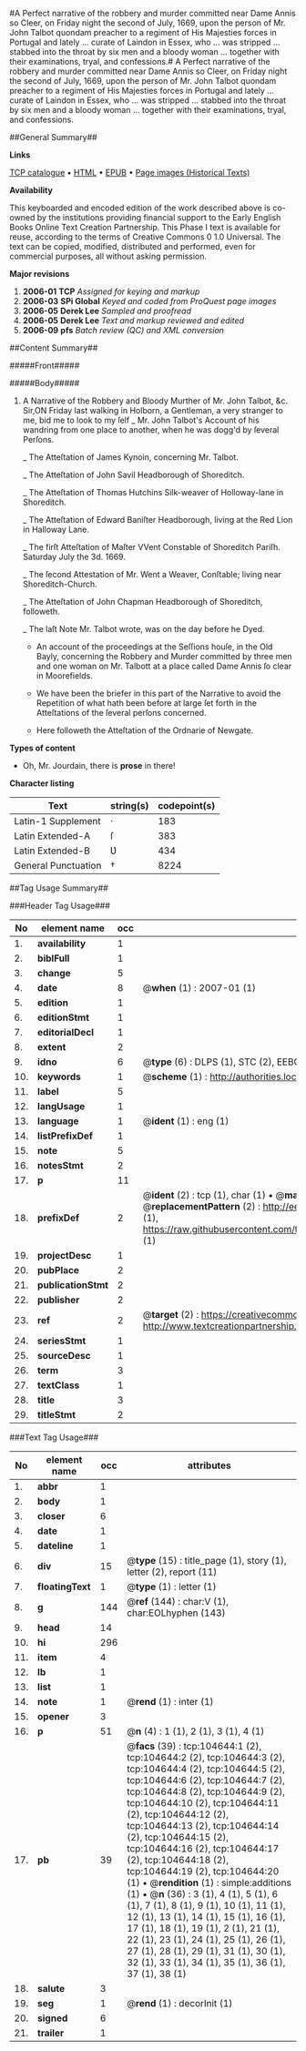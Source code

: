 #A Perfect narrative of the robbery and murder committed near Dame Annis so Cleer, on Friday night the second of July, 1669, upon the person of Mr. John Talbot quondam preacher to a regiment of His Majesties forces in Portugal and lately ... curate of Laindon in Essex, who ... was stripped ... stabbed into the throat by six men and a bloody woman ... together with their examinations, tryal, and confessions.#
A Perfect narrative of the robbery and murder committed near Dame Annis so Cleer, on Friday night the second of July, 1669, upon the person of Mr. John Talbot quondam preacher to a regiment of His Majesties forces in Portugal and lately ... curate of Laindon in Essex, who ... was stripped ... stabbed into the throat by six men and a bloody woman ... together with their examinations, tryal, and confessions.

##General Summary##

**Links**

[TCP catalogue](http://www.ota.ox.ac.uk/tcp/)  • 
[HTML](http://tei.it.ox.ac.uk/tcp/Texts-HTML/free/A54/A54344.html)  • 
[EPUB](http://tei.it.ox.ac.uk/tcp/Texts-EPUB/free/A54/A54344.epub) • 
[Page images (Historical Texts)](https://data.historicaltexts.jisc.ac.uk/view?pubId=eebo-15868009e&pageId=eebo-15868009e-104644-1)

**Availability**

This keyboarded and encoded edition of the
	       work described above is co-owned by the institutions
	       providing financial support to the Early English Books
	       Online Text Creation Partnership. This Phase I text is
	       available for reuse, according to the terms of Creative
	       Commons 0 1.0 Universal. The text can be copied,
	       modified, distributed and performed, even for
	       commercial purposes, all without asking permission.

**Major revisions**

1. __2006-01__ __TCP__ *Assigned for keying and markup*
1. __2006-03__ __SPi Global__ *Keyed and coded from ProQuest page images*
1. __2006-05__ __Derek Lee__ *Sampled and proofread*
1. __2006-05__ __Derek Lee__ *Text and markup reviewed and edited*
1. __2006-09__ __pfs__ *Batch review (QC) and XML conversion*

##Content Summary##

#####Front#####

#####Body#####

1. A Narrative of the Robbery and Bloody Murther of Mr. John Talbot, &c.
Sir,ON Friday last walking in Holborn, a Gentleman, a very stranger to me, bid me to look to my ſelf
    _ Mr. John Talbot's Account of his wandring from one place to another, when he was dogg'd by ſeveral Perſons.

    _ The Atteſtation of James Kynoin, concerning Mr. Talbot.

    _ The Atteſtation of John Savil Headborough of Shoreditch.

    _ The Atteſtation of Thomas Hutchins Silk-weaver of Holloway-lane in Shoreditch.

    _ The Atteſtation of Edward Baniſter Headborough, living at the Red Lion in Halloway Lane.

    _ The firſt Atteſtation of Maſter VVent Constable of Shoreditch Pariſh. Saturday July the 3d. 1669.

    _ The ſecond Attestation of Mr. Went a Weaver, Conſtable; living near Shoreditch-Church.

    _ The Atteſtation of John Chapman Headborough of Shoreditch, followeth.

    _ The laſt Note Mr. Talbot wrote, was on the day before he Dyed.

      * An account of the proceedings at the Seſſions houſe, in the Old Bayly, concerning the Robbery and Murder committed by three men and one woman on Mr. Talbott at a place called Dame Annis ſo clear in Moorefields.

      * We have been the briefer in this part of the Narrative to avoid the Repetition of what hath been before at large ſet forth in the Atteſtations of the ſeveral perſons concerned.

      * Here followeth the Atteſtation of the Ordnarie of Newgate.

**Types of content**

  * Oh, Mr. Jourdain, there is **prose** in there!

**Character listing**


|Text|string(s)|codepoint(s)|
|---|---|---|
|Latin-1 Supplement|·|183|
|Latin Extended-A|ſ|383|
|Latin Extended-B|Ʋ|434|
|General Punctuation|†|8224|

##Tag Usage Summary##

###Header Tag Usage###

|No|element name|occ|attributes|
|---|---|---|---|
|1.|__availability__|1||
|2.|__biblFull__|1||
|3.|__change__|5||
|4.|__date__|8| @__when__ (1) : 2007-01 (1)|
|5.|__edition__|1||
|6.|__editionStmt__|1||
|7.|__editorialDecl__|1||
|8.|__extent__|2||
|9.|__idno__|6| @__type__ (6) : DLPS (1), STC (2), EEBO-CITATION (1), OCLC (1), VID (1)|
|10.|__keywords__|1| @__scheme__ (1) : http://authorities.loc.gov/ (1)|
|11.|__label__|5||
|12.|__langUsage__|1||
|13.|__language__|1| @__ident__ (1) : eng (1)|
|14.|__listPrefixDef__|1||
|15.|__note__|5||
|16.|__notesStmt__|2||
|17.|__p__|11||
|18.|__prefixDef__|2| @__ident__ (2) : tcp (1), char (1)  •  @__matchPattern__ (2) : ([0-9\-]+):([0-9IVX]+) (1), (.+) (1)  •  @__replacementPattern__ (2) : http://eebo.chadwyck.com/downloadtiff?vid=$1&page=$2 (1), https://raw.githubusercontent.com/textcreationpartnership/Texts/master/tcpchars.xml#$1 (1)|
|19.|__projectDesc__|1||
|20.|__pubPlace__|2||
|21.|__publicationStmt__|2||
|22.|__publisher__|2||
|23.|__ref__|2| @__target__ (2) : https://creativecommons.org/publicdomain/zero/1.0/ (1), http://www.textcreationpartnership.org/docs/. (1)|
|24.|__seriesStmt__|1||
|25.|__sourceDesc__|1||
|26.|__term__|3||
|27.|__textClass__|1||
|28.|__title__|3||
|29.|__titleStmt__|2||


###Text Tag Usage###

|No|element name|occ|attributes|
|---|---|---|---|
|1.|__abbr__|1||
|2.|__body__|1||
|3.|__closer__|6||
|4.|__date__|1||
|5.|__dateline__|1||
|6.|__div__|15| @__type__ (15) : title_page (1), story (1), letter (2), report (11)|
|7.|__floatingText__|1| @__type__ (1) : letter (1)|
|8.|__g__|144| @__ref__ (144) : char:V (1), char:EOLhyphen (143)|
|9.|__head__|14||
|10.|__hi__|296||
|11.|__item__|4||
|12.|__lb__|1||
|13.|__list__|1||
|14.|__note__|1| @__rend__ (1) : inter (1)|
|15.|__opener__|3||
|16.|__p__|51| @__n__ (4) : 1 (1), 2 (1), 3 (1), 4 (1)|
|17.|__pb__|39| @__facs__ (39) : tcp:104644:1 (2), tcp:104644:2 (2), tcp:104644:3 (2), tcp:104644:4 (2), tcp:104644:5 (2), tcp:104644:6 (2), tcp:104644:7 (2), tcp:104644:8 (2), tcp:104644:9 (2), tcp:104644:10 (2), tcp:104644:11 (2), tcp:104644:12 (2), tcp:104644:13 (2), tcp:104644:14 (2), tcp:104644:15 (2), tcp:104644:16 (2), tcp:104644:17 (2), tcp:104644:18 (2), tcp:104644:19 (2), tcp:104644:20 (1)  •  @__rendition__ (1) : simple:additions (1)  •  @__n__ (36) : 3 (1), 4 (1), 5 (1), 6 (1), 7 (1), 8 (1), 9 (1), 10 (1), 11 (1), 12 (1), 13 (1), 14 (1), 15 (1), 16 (1), 17 (1), 18 (1), 19 (1), 2 (1), 21 (1), 22 (1), 23 (1), 24 (1), 25 (1), 26 (1), 27 (1), 28 (1), 29 (1), 31 (1), 30 (1), 32 (1), 33 (1), 34 (1), 35 (1), 36 (1), 37 (1), 38 (1)|
|18.|__salute__|3||
|19.|__seg__|1| @__rend__ (1) : decorInit (1)|
|20.|__signed__|6||
|21.|__trailer__|1||
